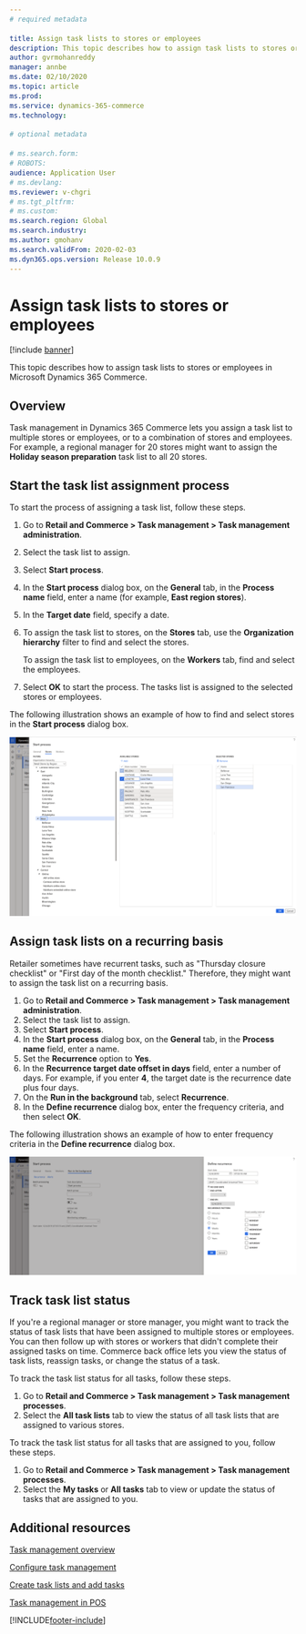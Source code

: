 ```yaml
---
# required metadata

title: Assign task lists to stores or employees
description: This topic describes how to assign task lists to stores or employees in Microsoft Dynamics 365 Commerce.
author: gvrmohanreddy
manager: annbe
ms.date: 02/10/2020
ms.topic: article
ms.prod: 
ms.service: dynamics-365-commerce
ms.technology: 

# optional metadata

# ms.search.form:  
# ROBOTS: 
audience: Application User
# ms.devlang: 
ms.reviewer: v-chgri
# ms.tgt_pltfrm: 
# ms.custom: 
ms.search.region: Global
ms.search.industry: 
ms.author: gmohanv
ms.search.validFrom: 2020-02-03
ms.dyn365.ops.version: Release 10.0.9
---
```


# Assign task lists to stores or employees

[!include [banner](includes/banner.md)]

This topic describes how to assign task lists to stores or employees in Microsoft Dynamics 365 Commerce.

## Overview

Task management in Dynamics 365 Commerce lets you assign a task list to multiple stores or employees, or to a combination of stores and employees. For example, a regional manager for 20 stores might want to assign the **Holiday season preparation** task list to all 20 stores.

## Start the task list assignment process

To start the process of assigning a task list, follow these steps.

1. Go to **Retail and Commerce \> Task management \> Task management administration**.
1. Select the task list to assign.
1. Select **Start process**.
1. In the **Start process** dialog box, on the **General** tab, in the **Process name** field, enter a name (for example, **East region stores**).
1. In the **Target date** field, specify a date.
1. To assign the task list to stores, on the **Stores** tab, use the **Organization hierarchy** filter to find and select the stores.

    To assign the task list to employees, on the **Workers** tab, find and select the employees.

1. Select **OK** to start the process. The tasks list is assigned to the selected stores or employees.

The following illustration shows an example of how to find and select stores in the **Start process** dialog box.

![Finding and selecting stores in the Start process dialog box](media/HQ-Assign-Tasks-Lists.png)

## Assign task lists on a recurring basis

Retailer sometimes have recurrent tasks, such as "Thursday closure checklist" or "First day of the month checklist." Therefore, they might want to assign the task list on a recurring basis.

1. Go to **Retail and Commerce \> Task management \> Task management administration**.
1. Select the task list to assign.
1. Select **Start process**.
1. In the **Start process** dialog box, on the **General** tab, in the **Process name** field, enter a name.
1. Set the **Recurrence** option to **Yes**.
1. In the **Recurrence target date offset in days** field, enter a number of days. For example, if you enter **4**, the target date is the recurrence date plus four days.
1. On the **Run in the background** tab, select **Recurrence**.
1. In the **Define recurrence** dialog box, enter the frequency criteria, and then select **OK**.

The following illustration shows an example of how to enter frequency criteria in the **Define recurrence** dialog box.

![Entering frequency criteria in the Define recurrence dialog box](media/HQ-Assign-Tasks-Lists-Recurrently.png)

## Track task list status

If you're a regional manager or store manager, you might want to track the status of task lists that have been assigned to multiple stores or employees. You can then follow up with stores or workers that didn't complete their assigned tasks on time. Commerce back office lets you view the status of task lists, reassign tasks, or change the status of a task.

To track the task list status for all tasks, follow these steps.

1. Go to **Retail and Commerce \> Task management \> Task management processes**.
1. Select the **All task lists** tab to view the status of all task lists that are assigned to various stores.

To track the task list status for all tasks that are assigned to you, follow these steps.

1. Go to **Retail and Commerce \> Task management \> Task management processes**.
1. Select the **My tasks** or **All tasks** tab to view or update the status of tasks that are assigned to you.

## Additional resources

[Task management overview](task-mgmt-overview.md)

[Configure task management](task-mgmt-configure.md)

[Create task lists and add tasks](task-mgmt-create-lists.md)

[Task management in POS](task-mgmt-POS.md)


[!INCLUDE[footer-include](../includes/footer-banner.md)]